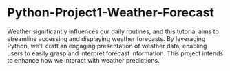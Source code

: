 # Python-Project1-Weather-Forecast
Weather significantly influences our daily routines, and this tutorial aims to streamline accessing and displaying weather forecasts. By leveraging Python, we'll craft an engaging presentation of weather data, enabling users to easily grasp and interpret forecast information. This project intends to enhance how we interact with weather predictions.
